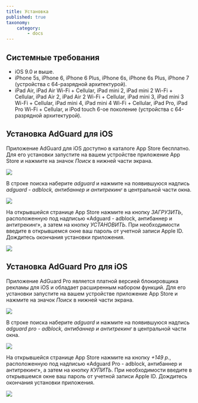 ```yaml
---
title: Установка
published: true
taxonomy:
    category:
        - docs
---
```


## Системные требования
* iOS 9.0 и выше.
* iPhone 5s, iPhone 6, iPhone 6 Plus, iPhone 6s, iPhone 6s Plus, iPhone 7 (устройства с 64-разрядной архитектурой).
* iPad Air, iPad Air Wi-Fi + Cellular, iPad mini 2, iPad mini 2 Wi-Fi + Cellular, iPad Air 2, iPad Air 2 Wi-Fi + Cellular, iPad mini 3, iPad mini 3 Wi-Fi + Cellular, iPad mini 4, iPad mini 4 Wi-Fi + Cellular, iPad Pro, iPad Pro Wi-Fi + Cellular, и iPod touch 6-ое поколение (устройства с 64-разрядной архитектурой).

## Установка AdGuard для iOS
Приложение AdGuard для iOS доступно в каталоге App Store бесплатно. Для его установки запустите на вашем устройстве приложение App Store и нажмите на значок _Поиск_ в нижней части экрана.

![](ios_install_RU_01.PNG)

В строке поиска наберите _adguard_ и нажмите на появившуюся надпись _adguard - adblock, антибаннер и антитрекинг_ в центральной части окна.

![](ios_install_RU_02.PNG)

На открывшейся странице App Store нажмите на кнопку _ЗАГРУЗИТЬ_, расположенную под надписью «Adguard - adblock, антибаннер и антитрекинг», а затем на кнопку _УСТАНОВИТЬ_. При необходимости введите в открывшемся окне ваш пароль от учетной записи Apple ID. Дождитесь окончания установки приложения.

![](ios_install_RU_03.PNG) 

## Установка AdGuard Pro для iOS
 
Приложение AdGuard Pro является платной версией блокировщика рекламы для iOS и обладает расширенным набором функций. Для его установки запустите на вашем устройстве приложение App Store и нажмите на значок _Поиск_ в нижней части экрана.

![](ios_install_RU_01.PNG)

В строке поиска наберите _adguard_ и нажмите на появившуюся надпись _adguard pro - adblock, антибаннер и антитрекинг_ в центральной части окна.

![](ios_install_RU_02.PNG)

На открывшейся странице App Store нажмите на кнопку _+149 р._, расположенную под надписью «Adguard Pro - adblock, антибаннер и антитрекинг», а затем на кнопку _КУПИТЬ_. При необходимости введите в открывшемся окне ваш пароль от учетной записи Apple ID. Дождитесь окончания установки приложения.

![](ios_install_RU_04.PNG)

